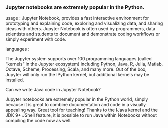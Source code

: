 ###  Jupyter notebooks are extremely popular in the Python.

usage :
Jupyter Notebook, provides a fast interactive environment for prototyping and explaining code, 
exploring and visualizing data, and sharing ideas with others.
Jupyter Notebook is often used by programmers, data scientists and students to document and demonstrate
 coding workflows or simply experiment with code.

languages :

The Jupyter system supports over 100 programming languages (called “kernels” in the Jupyter ecosystem) 
including Python, Java, R, Julia, Matlab, Octave, Scheme, Processing, Scala, and many more. 
Out of the box, Jupyter will only run the IPython kernel, but additional kernels may be installed.


Can we write Java code in Jupyter Notebook?

Jupyter notebooks are extremely popular in the Python world, 
simply because it is great to combine documentation 
and code in a visually appealing way. 
Great tool for teaching! Thanks to the IJava kernel and the JDK 9+ JShell feature, 
it is possible to run Java within Notebooks without compiling the code now as well.

